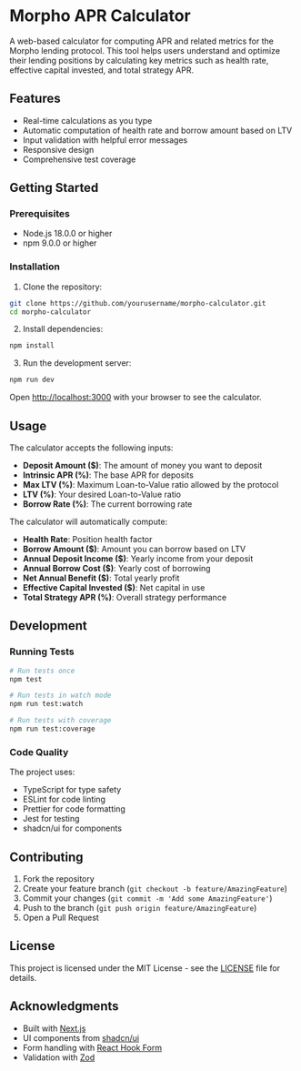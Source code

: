 # Morpho APR Calculator

A web-based calculator for computing APR and related metrics for the Morpho lending protocol. This tool helps users understand and optimize their lending positions by calculating key metrics such as health rate, effective capital invested, and total strategy APR.

## Features

- Real-time calculations as you type
- Automatic computation of health rate and borrow amount based on LTV
- Input validation with helpful error messages
- Responsive design
- Comprehensive test coverage

## Getting Started

### Prerequisites

- Node.js 18.0.0 or higher
- npm 9.0.0 or higher

### Installation

1. Clone the repository:
```bash
git clone https://github.com/yourusername/morpho-calculator.git
cd morpho-calculator
```

2. Install dependencies:
```bash
npm install
```

3. Run the development server:
```bash
npm run dev
```

Open [http://localhost:3000](http://localhost:3000) with your browser to see the calculator.

## Usage

The calculator accepts the following inputs:

- **Deposit Amount ($)**: The amount of money you want to deposit
- **Intrinsic APR (%)**: The base APR for deposits
- **Max LTV (%)**: Maximum Loan-to-Value ratio allowed by the protocol
- **LTV (%)**: Your desired Loan-to-Value ratio
- **Borrow Rate (%)**: The current borrowing rate

The calculator will automatically compute:

- **Health Rate**: Position health factor
- **Borrow Amount ($)**: Amount you can borrow based on LTV
- **Annual Deposit Income ($)**: Yearly income from your deposit
- **Annual Borrow Cost ($)**: Yearly cost of borrowing
- **Net Annual Benefit ($)**: Total yearly profit
- **Effective Capital Invested ($)**: Net capital in use
- **Total Strategy APR (%)**: Overall strategy performance

## Development

### Running Tests

```bash
# Run tests once
npm test

# Run tests in watch mode
npm run test:watch

# Run tests with coverage
npm run test:coverage
```

### Code Quality

The project uses:
- TypeScript for type safety
- ESLint for code linting
- Prettier for code formatting
- Jest for testing
- shadcn/ui for components

## Contributing

1. Fork the repository
2. Create your feature branch (`git checkout -b feature/AmazingFeature`)
3. Commit your changes (`git commit -m 'Add some AmazingFeature'`)
4. Push to the branch (`git push origin feature/AmazingFeature`)
5. Open a Pull Request

## License

This project is licensed under the MIT License - see the [LICENSE](LICENSE) file for details.

## Acknowledgments

- Built with [Next.js](https://nextjs.org/)
- UI components from [shadcn/ui](https://ui.shadcn.com/)
- Form handling with [React Hook Form](https://react-hook-form.com/)
- Validation with [Zod](https://zod.dev/)
